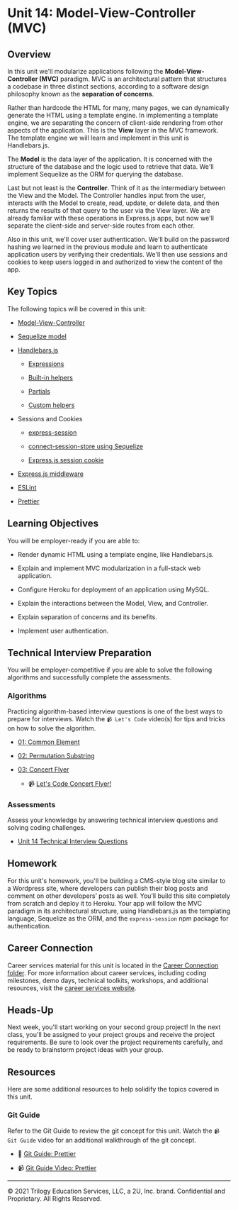 # Unit 14: Model-View-Controller (MVC)

## Overview

In this unit we'll modularize applications following the **Model-View-Controller (MVC)** paradigm. MVC is an architectural pattern that structures a codebase in three distinct sections, according to a software design philosophy known as the **separation of concerns**.  

Rather than hardcode the HTML for many, many pages, we can dynamically generate the HTML using a template engine. In implementing a template engine, we are separating the concern of client-side rendering from other aspects of the application. This is the **View** layer in the MVC framework. The template engine we will learn and implement in this unit is Handlebars.js.

The **Model** is the data layer of the application. It is concerned with the structure of the database and the logic used to retrieve that data. We'll implement Sequelize as the ORM for querying the database. 

Last but not least is the **Controller**. Think of it as the intermediary between the View and the Model. The Controller handles input from the user, interacts with the Model to create, read, update, or delete data, and then returns the results of that query to the user via the View layer. We are already familiar with these operations in Express.js apps, but now we'll separate the client-side and server-side routes from each other.

Also in this unit, we'll cover user authentication. We'll build on the password hashing we learned in the previous module and learn to authenticate application users by verifying their credentials. We'll then use sessions and cookies to keep users logged in and authorized to view the content of the app.

## Key Topics

The following topics will be covered in this unit:

* [Model-View-Controller](https://developer.mozilla.org/en-US/docs/Glossary/MVC)

* [Sequelize model](https://sequelize.org/master/class/lib/model.js~Model.html)

* [Handlebars.js](https://www.npmjs.com/package/express-handlebars)

  * [Expressions](https://handlebarsjs.com/guide/expressions.html)

  * [Built-in helpers](https://handlebarsjs.com/guide/builtin-helpers.html)

  * [Partials](https://handlebarsjs.com/guide/partials.html#basic-partials)

  * [Custom helpers](https://www.npmjs.com/package/express-handlebars#helpers)

* Sessions and Cookies

  * [express-session](https://www.npmjs.com/package/express-session)

  * [connect-session-store using Sequelize](https://www.npmjs.com/package/connect-session-sequelize) 

  * [Express.js session cookie](https://github.com/expressjs/session#cookie)

* [Express.js middleware](https://expressjs.com/en/guide/using-middleware.html)

* [ESLint](https://eslint.org/docs/user-guide/configuring)

* [Prettier](https://prettier.io/docs/en/index.html)

## Learning Objectives

You will be employer-ready if you are able to:

* Render dynamic HTML using a template engine, like Handlebars.js.

* Explain and implement MVC modularization in a full-stack web application.

* Configure Heroku for deployment of an application using MySQL.

* Explain the interactions between the Model, View, and Controller.

* Explain separation of concerns and its benefits.

* Implement user authentication.

## Technical Interview Preparation

You will be employer-competitive if you are able to solve the following algorithms and successfully complete the assessments.

### Algorithms

Practicing algorithm-based interview questions is one of the best ways to prepare for interviews. Watch the `📹 Let's Code` video(s) for tips and tricks on how to solve the algorithm.

* [01: Common Element](./03-Algorithms/01-common-element)

* [02: Permutation Substring](./03-Algorithms/02-permutation-substring)

* [03: Concert Flyer](./03-Algorithms/03-concert-flyer)

  * 📹 [Let's Code Concert Flyer!](https://2u-20.wistia.com/medias/42ac9axtbq)

### Assessments

Assess your knowledge by answering technical interview questions and solving coding challenges.

* [Unit 14 Technical Interview Questions](https://forms.gle/ETRxZ6CtutAfpwpg6)

## Homework

For this unit's homework, you'll be building a CMS-style blog site similar to a Wordpress site, where developers can publish their blog posts and comment on other developers’ posts as well. You’ll build this site completely from scratch and deploy it to Heroku. Your app will follow the MVC paradigm in its architectural structure, using Handlebars.js as the templating language, Sequelize as the ORM, and the `express-session` npm package for authentication.

## Career Connection

Career services material for this unit is located in the [Career Connection folder](./04-Career-Connection/README.md). For more information about career services, including coding milestones, demo days, technical toolkits, workshops, and additional resources, visit the [career services website](https://careernetwork.2u.com/).

## Heads-Up

Next week, you'll start working on your second group project! In the next class, you'll be assigned to your project groups and receive the project requirements. Be sure to look over the project requirements carefully, and be ready to brainstorm project ideas with your group.

## Resources

Here are some additional resources to help solidify the topics covered in this unit.

### Git Guide

Refer to the Git Guide to review the git concept for this unit. Watch the `📹 Git Guide` video for an additional walkthrough of the git concept.

  * 📖 [Git Guide: Prettier](./01-Activities/27-Evr_Prettier)

  * 📹 [Git Guide Video: Prettier](https://2u-20.wistia.com/medias/296lisxgqx) 

---
© 2021 Trilogy Education Services, LLC, a 2U, Inc. brand. Confidential and Proprietary. All Rights Reserved.
